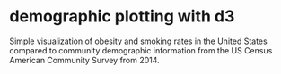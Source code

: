 # demographic plotting with d3

Simple visualization of obesity and smoking rates in the United States compared to community demographic information from the 
US Census American Community Survey from 2014.
